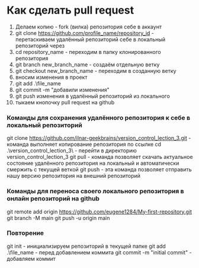 # Как сделать pull request

1. Делаем копию - fork (вилка) репозитория себе в аккаунт
2. git clone https://github.com/profile_name/repository_id - перетаскиваем удалённый репозиторий себе в локальный репозиторий через 
3. cd repository_name - переходим в папку клонированного репозитория 
4. git branch new_branch_name - создаём отдельную ветку
5. git checkout new_branch_name - переходим в созданную ветку
6. вносим изменения в проект
7. git add .\file_name
8. git commit -m "добавили изменения"
9. git push изменения в удалённый репозиторий из локального
10. тыкаем кнопочку pull request на github



### Команды для сохранения удалённого репозитория к себе в локальный репозиторий
git clone https://github.com/ilnar-geekbrains/version_control_lection_3.git - команда выполняет копирование репозитория по ссылке
cd .\version_control_lection_3\ - перейти в директорию version_control_lection_3
git pull - команда позволяет скачать актуальное состояние удалённого репозитория на локальный и автоматически смержить с текущей веткой
git push - эта команда позволяет отправить нашу версию репозитория на внешний репозиторий

### Команды для переноса своего локального репозитория в онлайн репозиторий на github
git remote add origin https://github.com/eugene1284/My-first-repository.git
git branch -M main
git push -u origin main

### Повторение
git init - инициализируем репозиторий в текущей папке
git add .\file_name - перед добавлением коммита
git commit -m "initial commit" - добавляем коммит